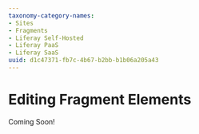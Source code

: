 ```yaml
---
taxonomy-category-names:
- Sites
- Fragments
- Liferay Self-Hosted
- Liferay PaaS
- Liferay SaaS
uuid: d1c47371-fb7c-4b67-b2bb-b1b06a205a43
---
```

# Editing Fragment Elements

Coming Soon!

